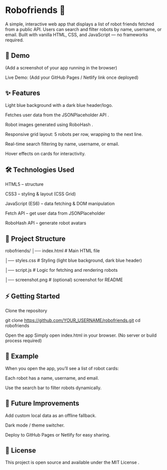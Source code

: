 # Robofriends 👾

A simple, interactive web app that displays a list of robot friends fetched from a public API. Users can search and filter robots by name, username, or email. Built with vanilla HTML, CSS, and JavaScript — no frameworks required.

## 🚀 Demo


(Add a screenshot of your app running in the browser)

Live Demo: (Add your GitHub Pages / Netlify link once deployed)

## ✨ Features

Light blue background with a dark blue header/logo.

Fetches user data from the JSONPlaceholder API
.

Robot images generated using RoboHash
.

Responsive grid layout: 5 robots per row, wrapping to the next line.

Real-time search filtering by name, username, or email.

Hover effects on cards for interactivity.

## 🛠️ Technologies Used

HTML5 – structure

CSS3 – styling & layout (CSS Grid)

JavaScript (ES6) – data fetching & DOM manipulation

Fetch API – get user data from JSONPlaceholder

RoboHash API – generate robot avatars

## 📂 Project Structure
robofriends/
│── index.html     # Main HTML file

│── styles.css     # Styling (light blue background, dark blue header)

│── script.js      # Logic for fetching and rendering robots

│── screenshot.png # (optional) screenshot for README

## ⚡ Getting Started

Clone the repository

git clone https://github.com/YOUR_USERNAME/robofriends.git
cd robofriends


Open the app
Simply open index.html in your browser.
(No server or build process required)

## 📸 Example

When you open the app, you’ll see a list of robot cards:

Each robot has a name, username, and email.

Use the search bar to filter robots dynamically.

## 🔮 Future Improvements

Add custom local data as an offline fallback.

Dark mode / theme switcher.

Deploy to GitHub Pages or Netlify for easy sharing.

## 📜 License

This project is open source and available under the MIT License
.
